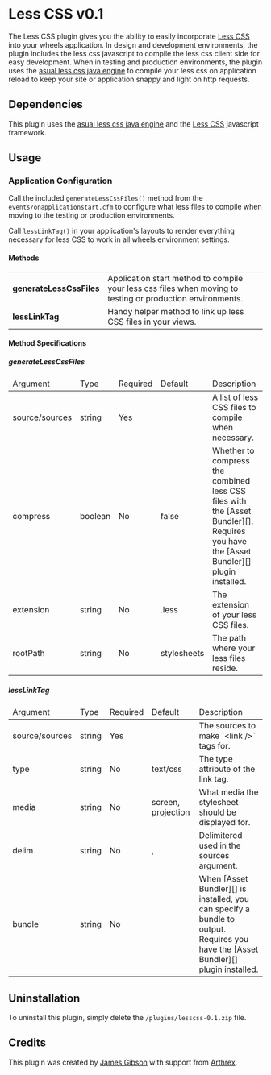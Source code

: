 # Less CSS v0.1

The Less CSS plugin gives you the ability to easily incorporate [Less CSS][] into your wheels application. In design and development environments, the plugin includes the less css javascript to compile the less css client side for easy development. When in testing and production environments, the plugin uses the [asual less css java engine][] to compile your less css on application reload to keep your site or application snappy and light on http requests.

## Dependencies

This plugin uses the [asual less css java engine][] and the [Less CSS][] javascript framework.

## Usage

### Application Configuration

Call the included `generateLessCssFiles()` method from the `events/onapplicationstart.cfm` to configure what less files to compile when moving to the testing or production environments.

Call `lessLinkTag()` in your application's layouts to render everything necessary for less CSS to work in all wheels environment settings.

#### Methods

<table>
	<tbody>
		<tr>
			<td><strong>generateLessCssFiles</strong></td>
			<td>Application start method to compile your less css files when moving to testing or production environments.</td>
		</tr>
		<tr>
			<td><strong>lessLinkTag</strong></td>
			<td>Handy helper method to link up less CSS files in your views.</td>
		</tr>
	</tbody>
</table>

#### Method Specifications

##### generateLessCssFiles

<table>
	<thead>
		<tr>
			<td>Argument</td>
			<td>Type</td>
			<td>Required</td>
			<td>Default</td>
			<td>Description</td>
		</tr>
	</thead>
	<tbody>
		<tr>
			<td>source/sources</td>
			<td>string</td>
			<td>Yes</td>
			<td></td>
			<td>A list of less CSS files to compile when necessary.</td>
		</tr>
		<tr>
			<td>compress</td>
			<td>boolean</td>
			<td>No</td>
			<td>false</td>
			<td>Whether to compress the combined less CSS files with the [Asset Bundler][]. Requires you have the [Asset Bundler][] plugin installed.</td>
		</tr>
		<tr>
			<td>extension</td>
			<td>string</td>
			<td>No</td>
			<td>.less</td>
			<td>The extension of your less CSS files.</td>
		</tr>
		<tr>
			<td>rootPath</td>
			<td>string</td>
			<td>No</td>
			<td>stylesheets</td>
			<td>The path where your less files reside.</td>
		</tr>
	</tbody>
</table>

##### lessLinkTag

<table>
	<thead>
		<tr>
			<td>Argument</td>
			<td>Type</td>
			<td>Required</td>
			<td>Default</td>
			<td>Description</td>
		</tr>
	</thead>
	<tbody>
		<tr>
			<td>source/sources</td>
			<td>string</td>
			<td>Yes</td>
			<td></td>
			<td>The sources to make `&lt;link /&gt;` tags for.</td>
		</tr>
		<tr>
			<td>type</td>
			<td>string</td>
			<td>No</td>
			<td>text/css</td>
			<td>The type attribute of the link tag.</td>
		</tr>
		<tr>
			<td>media</td>
			<td>string</td>
			<td>No</td>
			<td>screen, projection</td>
			<td>What media the stylesheet should be displayed for.</td>
		</tr>
		<tr>
			<td>delim</td>
			<td>string</td>
			<td>No</td>
			<td>,</td>
			<td>Delimitered used in the sources argument.</td>
		</tr>
		<tr>
			<td>bundle</td>
			<td>string</td>
			<td>No</td>
			<td></td>
			<td>When [Asset Bundler][] is installed, you can specify a bundle to output. Requires you have the [Asset Bundler][] plugin installed.</td>
		</tr>
	</tbody>
</table>


Uninstallation
--------------

To uninstall this plugin, simply delete the
`/plugins/lesscss-0.1.zip` file.

Credits
-------

This plugin was created by [James Gibson][] with support from
[Arthrex][].

  [Less CSS]: http://lesscss.org/
  [Asual less css java engine]: https://github.com/asual/lesscss-engine
  [Asset Bundler]: https://github.com/liferealized/assetbundler
  [James Gibson]: http://iamjamesgibson.com/
  [Arthrex]: http://www.arthrex.com/